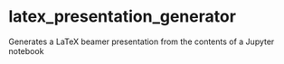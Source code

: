 # latex_presentation_generator
Generates a LaTeX beamer presentation from the contents of a Jupyter notebook
